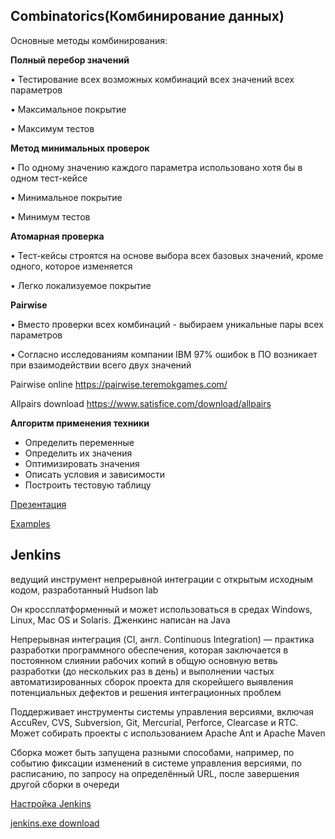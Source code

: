 ## Combinatorics(Комбинирование данных)

Основные методы комбинирования:

**Полный перебор значений**

• Тестирование всех возможных комбинаций всех значений всех параметров

• Максимальное покрытие

• Максимум тестов

**Метод минимальных проверок**

• По одному значению каждого параметра использовано хотя бы в одном тест-кейсе

• Минимальное покрытие

• Минимум тестов

**Атомарная проверка**

• Тест-кейсы строятся на основе выбора всех базовых значений, кроме одного, которое изменяется

• Легко локализуемое покрытие

**Pairwise**

• Вместо проверки всех комбинаций - выбираем уникальные пары всех параметров

• Согласно исследованиям компании IBM 97% ошибок в ПО возникает при взаимодействии всего двух значений

Pairwise online https://pairwise.teremokgames.com/

Allpairs download https://www.satisfice.com/download/allpairs

**Алгоритм применения техники**

- Определить переменные
- Определить их значения
- Оптимизировать значения
- Описать условия и зависимости
- Построить тестовую таблицу

[Презентация](https://docs.google.com/presentation/d/1GhpqeK3QIi6w3Bvju3ToKG8E1LTRzS9M/edit?usp=share_link&ouid=116447005932578256378&rtpof=true&sd=true)

[Examples](https://docs.google.com/spreadsheets/d/1wIDNgEaHoDRmOu0vPiGlxIiAme5i9oHa/edit?usp=sharing&ouid=116447005932578256378&rtpof=true&sd=true)

## Jenkins

ведущий инструмент непрерывной интеграции с открытым исходным кодом, разработанный Hudson lab

Он кроссплатформенный и может использоваться в средах Windows, Linux, Mac OS и Solaris. Дженкинс написан на Java

Непрерывная интеграция (CI, англ. Continuous Integration) — практика разработки программного обеспечения, которая заключается в постоянном слиянии рабочих копий в общую основную ветвь разработки (до нескольких раз в день) и выполнении частых автоматизированных сборок проекта для скорейшего выявления потенциальных дефектов и решения интеграционных проблем

Поддерживает инструменты системы управления версиями, включая AccuRev, CVS, Subversion, Git, Mercurial, Perforce, Clearcase и RTC. Может собирать проекты с использованием Apache Ant и Apache Maven

Сборка может быть запущена разными способами, например, по событию фиксации изменений в системе управления версиями, по расписанию, по запросу на определённый URL, после завершения другой сборки в очереди


[Настройка Jenkins](https://docs.google.com/presentation/d/1VC2QYUCiHkzPsQtLmJ_k-zn8T13MrgXY/edit?usp=sharing&ouid=116447005932578256378&rtpof=true&sd=true)


[jenkins.exe download](https://www.jenkins.io/download/)

